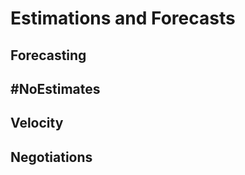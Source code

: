 # Estimations and Forecasts

## Forecasting
<!-- 5.1.2. Estimation
Expert Agile teams understand the value of estimation during planning.
The purpose of this LO is to give the learner an introduction to different estimation and planning techniques for different granularities and time scales. -->

## #NoEstimates


## Velocity


## Negotiations